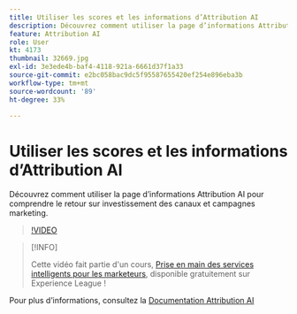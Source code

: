 ```yaml
---
title: Utiliser les scores et les informations d’Attribution AI
description: Découvrez comment utiliser la page d’informations Attribution AI pour comprendre le retour sur investissement des canaux et campagnes marketing.
feature: Attribution AI
role: User
kt: 4173
thumbnail: 32669.jpg
exl-id: 3e3ede4b-baf4-4118-921a-6661d37f1a33
source-git-commit: e2bc058bac9dc5f95587655420ef254e896eba3b
workflow-type: tm+mt
source-wordcount: '89'
ht-degree: 33%

---
```


# Utiliser les scores et les informations d’Attribution AI

Découvrez comment utiliser la page d’informations Attribution AI pour comprendre le retour sur investissement des canaux et campagnes marketing.

>[!VIDEO](https://video.tv.adobe.com/v/32669?quality=12&learn=on)

>[!INFO]
>
> Cette vidéo fait partie d&#39;un cours, [Prise en main des services intelligents pour les marketeurs](https://experienceleague.adobe.com/?recommended=ExperiencePlatform-U-1-2020.1.intelligentservices), disponible gratuitement sur Experience League !

Pour plus d’informations, consultez la [Documentation Attribution AI](https://experienceleague.adobe.com/docs/experience-platform/intelligent-services/attribution-ai/overview.html)
